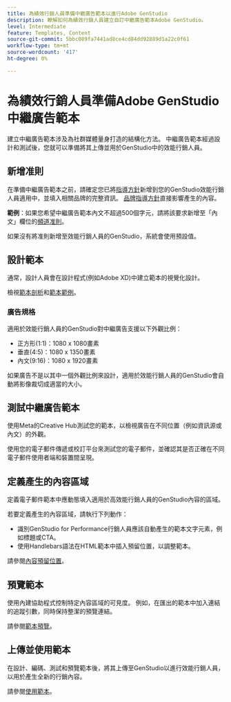 ```yaml
---
title: 為績效行銷人員準備中繼廣告範本以進行Adobe GenStudio
description: 瞭解如何為績效行銷人員建立自訂中繼廣告範本Adobe GenStudio。
level: Intermediate
feature: Templates, Content
source-git-commit: 5bbc089fa7441ad8ce4cd84dd92889d1a22c0f61
workflow-type: tm+mt
source-wordcount: '417'
ht-degree: 0%

---
```



# 為績效行銷人員準備Adobe GenStudio中繼廣告範本

建立中繼廣告範本涉及為社群媒體量身打造的結構化方法。 中繼廣告範本經過設計和測試後，您就可以準備將其上傳並用於GenStudio中的效能行銷人員。

## 新增准則

在準備中繼廣告範本之前，請確定您已將[指導方針](/help/user-guide/guidelines/overview.md)新增到您的GenStudio效能行銷人員適用中，並填入相關品牌的完整資訊。 [品牌指導方針](/help/user-guide/guidelines/brands.md)直接影響產生的內容。

**範例**：如果您希望中繼廣告範本內文不超過500個字元，請將該要求新增至「內文」欄位的[頻道准則](/help/user-guide/guidelines/brands.md#channel-guidelines)。

如果沒有將准則新增至效能行銷人員的GenStudio，系統會使用預設值。

## 設計範本

通常，設計人員會在設計程式(例如Adobe XD)中建立範本的視覺化設計。

檢視[範本剖析](/help/user-guide/content/use-templates.md#anatomy-of-a-template)和[範本範例](/help/user-guide/content/customize-template.md#template-examples)。

### 廣告規格

適用於效能行銷人員的GenStudio對中繼廣告支援以下外觀比例：

* 正方形(1:1)：1080 x 1080畫素
* 垂直(4:5)：1080 x 1350畫素
* 內文(9:16)：1080 x 1920畫素

如果廣告不是以其中一個外觀比例來設計，適用於效能行銷人員的GenStudio會自動將影像裁切成適當的大小。

## 測試中繼廣告範本

使用Meta的Creative Hub測試您的範本，以檢視廣告在不同位置（例如資訊源或內文）的外觀。

使用您的電子郵件傳遞或校訂平台來測試您的電子郵件，並確認其是否正確在不同電子郵件使用者端和裝置間呈現。

## 定義產生的內容區域

定義電子郵件範本中應動態填入適用於高效能行銷人員的GenStudio內容的區域。

若要定義產生的內容區域，請執行下列動作：

* 識別GenStudio for Performance行銷人員應該自動產生的範本文字元素，例如標題或CTA。
* 使用Handlebars語法在HTML範本中插入預留位置，以調整範本。

請參閱[內容預留位置](/help/user-guide/content/customize-template.md#content-placeholders)。

## 預覽範本

使用內建協助程式控制特定內容區域的可見度。 例如，在匯出的範本中加入連結的追蹤引數，同時保持整潔的預覽連結。

請參閱[範本預覽](/help/user-guide/content/customize-template.md#template-preview)。

## 上傳並使用範本

在設計、編碼、測試和預覽範本後，將其上傳至GenStudio以進行效能行銷人員，以用於產生全新的行銷內容。

請參閱[使用範本](use-templates.md)。
